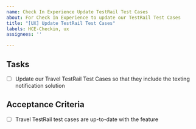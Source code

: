```yaml
---
name: Check In Experience Update TestRail Test Cases
about: For Check In Experience to update our TestRail Test Cases
title: "[UX] Update TestRail Test Cases"
labels: HCE-Checkin, ux
assignees: ''

---
```


## Tasks
- [ ] Update our Travel TestRail Test Cases so that they include the texting notification solution

## Acceptance Criteria
- [ ] Travel TestRail test cases are up-to-date with the feature
